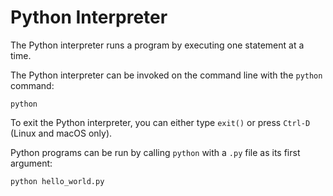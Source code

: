# Python Interpreter

The Python interpreter runs a program by executing one statement at a time.

The Python interpreter can be invoked on the command line with the `python` command:
```shell
python
```

To exit the Python interpreter, you can either type `exit()` or press `Ctrl-D` (Linux and macOS only).

Python programs can be run by calling `python` with a `.py` file as its first argument:
```shell
python hello_world.py
```
